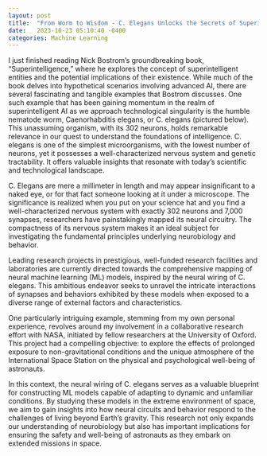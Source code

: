 ```yaml
---
layout: post
title:  "From Worm to Wisdom - C. Elegans Unlocks the Secrets of Superintelligence"
date:   2023-10-23 05:10:40 -0400
categories: Machine Learning
---
```


I just finished reading Nick Bostrom’s groundbreaking book, “Superintelligence,” where he explores the concept of superintelligent entities and the potential implications of their existence. While much of the book delves into hypothetical scenarios involving advanced AI, there are several fascinating and tangible examples that Bostrom discusses. One such example that has been gaining momentum in the realm of superintelligent AI as we approach technological singularity is the humble nematode worm, Caenorhabditis elegans, or C. elegans (pictured below). This unassuming organism, with its 302 neurons, holds remarkable relevance in our quest to understand the foundations of intelligence. C. elegans is one of the simplest microorganisms, with the lowest number of neurons, yet it possesses a well-characterized nervous system and genetic tractability. It offers valuable insights that resonate with today’s scientific and technological landscape.

C. Elegans are mere a millimeter in length and may appear insignificant to a naked eye, or for that fact someone looking at it under a microscope. The significance is realized when you put on your science hat and you find a well-characterized nervous system with exactly 302 neurons and 7,000 synapses, researchers have painstakingly mapped its neural circuitry. The compactness of its nervous system makes it an ideal subject for investigating the fundamental principles underlying neurobiology and behavior.

Leading research projects in prestigious, well-funded research facilities and laboratories are currently directed towards the comprehensive mapping of neural machine learning (ML) models, inspired by the neural wiring of C. elegans. This ambitious endeavor seeks to unravel the intricate interactions of synapses and behaviors exhibited by these models when exposed to a diverse range of external factors and characteristics.

One particularly intriguing example, stemming from my own personal experience, revolves around my involvement in a collaborative research effort with NASA, initiated by fellow researchers at the University of Oxford. This project had a compelling objective: to explore the effects of prolonged exposure to non-gravitational conditions and the unique atmosphere of the International Space Station on the physical and psychological well-being of astronauts.

In this context, the neural wiring of C. elegans serves as a valuable blueprint for constructing ML models capable of adapting to dynamic and unfamiliar conditions. By studying these models in the extreme environment of space, we aim to gain insights into how neural circuits and behavior respond to the challenges of living beyond Earth’s gravity. This research not only expands our understanding of neurobiology but also has important implications for ensuring the safety and well-being of astronauts as they embark on extended missions in space.